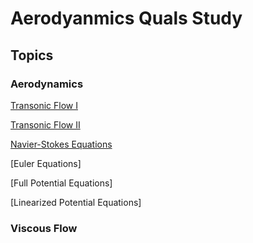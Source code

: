# Aerodyanmics Quals Study

## Topics

### Aerodynamics

[Transonic Flow I](https://www.youtube.com/watch?v=uTkk97AETco)

[Transonic Flow II](https://www.youtube.com/watch?v=--SkqTrIWTE)


[Navier-Stokes Equations](aero/navier_stokes_eqns.html)


[Euler Equations]

[Full Potential Equations]

[Linearized Potential Equations]






### Viscous Flow

